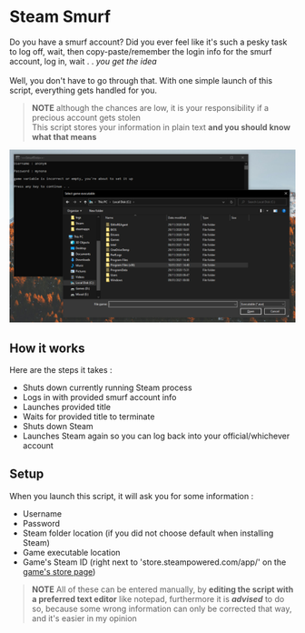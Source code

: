 # Steam Smurf

Do you have a smurf account? Did you ever feel like
it's such a pesky task to log off, wait, then copy-paste/remember
the login info for the smurf account, log in, wait . . 
*you get the idea*
<br/><br/>
Well, you don't have to go through that. With one
simple launch of this script, everything gets handled
for you.

> **NOTE** although the chances are low, it is your responsibility if a precious account gets stolen
> <br/>This script stores your information in plain text **and you should know what that means**

![demo](https://raw.githubusercontent.com/FLevent29/steam-smurf/master/demo.png)

## How it works

Here are the steps it takes :
- Shuts down currently running Steam process 
- Logs in with provided smurf account info
- Launches provided title 
- Waits for provided title to terminate 
- Shuts down Steam 
- Launches Steam again so you can log back into your official/whichever account

## Setup

When you launch this script, it will ask you for some information :
- Username
- Password
- Steam folder location (if you did not choose default when installing Steam)
- Game executable location
- Game's Steam ID (right next to 'store.steampowered.com/app/' on the [game's store page](https://store.steampowered.com/))

> **NOTE** All of these can be entered manually, by **editing the script with a preferred text editor** like notepad,
> furthermore it is _**advised**_ to do so, because some wrong 
> information can only be corrected that way, and it's easier in my opinion